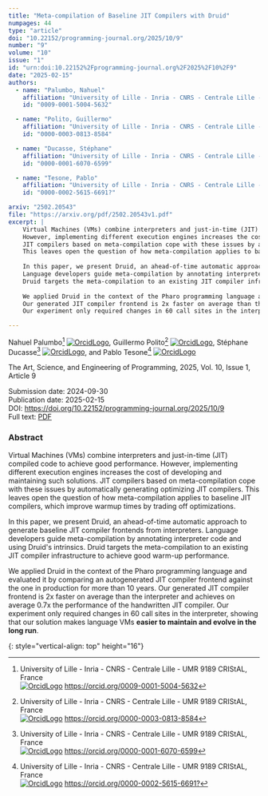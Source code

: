 ```yaml
---
title: "Meta-compilation of Baseline JIT Compilers with Druid"
numpages: 44
type: "article"
doi: "10.22152/programming-journal.org/2025/10/9"
number: "9"
volume: "10"
issue: "1"
id: "urn:doi:10.22152%2Fprogramming-journal.org%2F2025%2F10%2F9"
date: "2025-02-15"
authors: 
  - name: "Palumbo, Nahuel"
    affiliation: "University of Lille - Inria - CNRS - Centrale Lille - UMR 9189 CRIStAL, France"
    id: "0009-0001-5004-5632"

  - name: "Polito, Guillermo"
    affiliation: "University of Lille - Inria - CNRS - Centrale Lille - UMR 9189 CRIStAL, France"
    id: "0000-0003-0813-8584"

  - name: "Ducasse, Stéphane"
    affiliation: "University of Lille - Inria - CNRS - Centrale Lille - UMR 9189 CRIStAL, France"
    id: "0000-0001-6070-6599"

  - name: "Tesone, Pablo"
    affiliation: "University of Lille - Inria - CNRS - Centrale Lille - UMR 9189 CRIStAL, France"
    id: "0000-0002-5615-6691?"

arxiv: "2502.20543"
file: "https://arxiv.org/pdf/2502.20543v1.pdf"
excerpt: |
    Virtual Machines (VMs) combine interpreters and just-in-time (JIT) compiled code to achieve good performance.
    However, implementing different execution engines increases the cost of developing and maintaining such solutions.
    JIT compilers based on meta-compilation cope with these issues by automatically generating optimizing JIT compilers.
    This leaves open the question of how meta-compilation applies to baseline JIT compilers, which improve warmup times by trading off optimizations.
    
    In this paper, we present Druid, an ahead-of-time automatic approach to generate baseline JIT compiler frontends from interpreters.
    Language developers guide meta-compilation by annotating interpreter code and using Druid's intrinsics.
    Druid targets the meta-compilation to an existing JIT compiler infrastructure to achieve good warm-up performance.
    
    We applied Druid in the context of the Pharo programming language and evaluated it by comparing an autogenerated JIT compiler frontend against the one in production for more than 10 years.
    Our generated JIT compiler frontend is 2x faster on average than the interpreter and achieves on average 0.7x the performance of the handwritten JIT compiler.
    Our experiment only required changes in 60 call sites in the interpreter, showing that our solution makes language VMs **easier to maintain and evolve in the long run**.

---
```

Nahuel Palumbo[^1] [![OrcidLogo]](https://orcid.org/0009-0001-5004-5632), Guillermo Polito[^2] [![OrcidLogo]](https://orcid.org/0000-0003-0813-8584), Stéphane Ducasse[^3] [![OrcidLogo]](https://orcid.org/0000-0001-6070-6599), and Pablo Tesone[^4] [![OrcidLogo]](https://orcid.org/0000-0002-5615-6691?)

The Art, Science, and Engineering of Programming, 2025, Vol. 10, Issue 1, Article 9

Submission date: 2024-09-30  
Publication date: 2025-02-15  
DOI: <https://doi.org/10.22152/programming-journal.org/2025/10/9>  
Full text: [PDF](https://arxiv.org/pdf/2502.20543v1.pdf)  


### Abstract

Virtual Machines (VMs) combine interpreters and just-in-time (JIT) compiled code to achieve good performance.
However, implementing different execution engines increases the cost of developing and maintaining such solutions.
JIT compilers based on meta-compilation cope with these issues by automatically generating optimizing JIT compilers.
This leaves open the question of how meta-compilation applies to baseline JIT compilers, which improve warmup times by trading off optimizations.

In this paper, we present Druid, an ahead-of-time automatic approach to generate baseline JIT compiler frontends from interpreters.
Language developers guide meta-compilation by annotating interpreter code and using Druid's intrinsics.
Druid targets the meta-compilation to an existing JIT compiler infrastructure to achieve good warm-up performance.

We applied Druid in the context of the Pharo programming language and evaluated it by comparing an autogenerated JIT compiler frontend against the one in production for more than 10 years.
Our generated JIT compiler frontend is 2x faster on average than the interpreter and achieves on average 0.7x the performance of the handwritten JIT compiler.
Our experiment only required changes in 60 call sites in the interpreter, showing that our solution makes language VMs **easier to maintain and evolve in the long run**.


[^1]: University of Lille - Inria - CNRS - Centrale Lille - UMR 9189 CRIStAL, France  
    [![OrcidLogo]](https://orcid.org/0009-0001-5004-5632) <https://orcid.org/0009-0001-5004-5632>

[^2]: University of Lille - Inria - CNRS - Centrale Lille - UMR 9189 CRIStAL, France  
    [![OrcidLogo]](https://orcid.org/0000-0003-0813-8584) <https://orcid.org/0000-0003-0813-8584>

[^3]: University of Lille - Inria - CNRS - Centrale Lille - UMR 9189 CRIStAL, France  
    [![OrcidLogo]](https://orcid.org/0000-0001-6070-6599) <https://orcid.org/0000-0001-6070-6599>

[^4]: University of Lille - Inria - CNRS - Centrale Lille - UMR 9189 CRIStAL, France  
    [![OrcidLogo]](https://orcid.org/0000-0002-5615-6691?) <https://orcid.org/0000-0002-5615-6691?>


[OrcidLogo]: /assets/images/orcid.svg "Orcid Logo"
{: style="vertical-align: top" height="16"}
